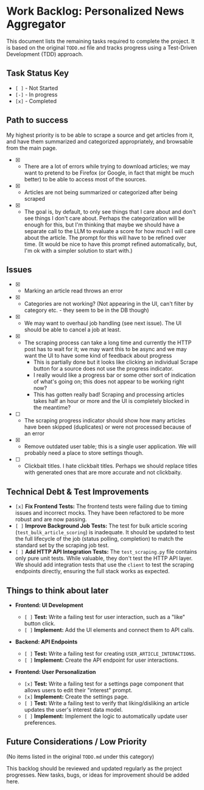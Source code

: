 # Work Backlog: Personalized News Aggregator

This document lists the remaining tasks required to complete the project. It is based on the original `TODO.md` file and tracks progress using a Test-Driven Development (TDD) approach.

## Task Status Key
*   `[ ]` - Not Started
*   `[-]` - In progress
*   `[x]` - Completed

## Path to success

My highest priority is to be able to scrape a source and get articles from it, and have them summarized and categorized appropriately, and browsable from the main page.

* [x] - There are a lot of errors while trying to download articles; we may want to pretend to be Firefox (or Google, in fact that might be much better) to be able to access most of the sources.
* [x] - Articles are not being summarized or categorized after being scraped
* [x] - The goal is, by default, to only see things that I care about and don't see things I don't care about. Perhaps the categorization will be enough for this, but I'm thinking that maybe we should have a separate call to the LLM to evaluate a score for how much I will care about the article. The prompt for this will have to be refined over time. (It would be nice to have this prompt refined automatically, but, I'm ok with a simpler solution to start with.)

## Issues

* [x] - Marking an article read throws an error
* [x] - Categories are not working? (Not appearing in the UI, can't filter by category etc. - they seem to be in the DB though)
* [x] - We may want to overhaul job handling (see next issue). The UI should be able to cancel a job at least.
* [x] - The scraping process can take a long time and currently the HTTP post has to wait for it; we may want this to be async and we may want the UI to have some kind of feedback about progress
    - This is partially done but it looks like clicking an individual Scrape button for a source does not use the progress indicator.
    - I really would like a progress bar or some other sort of indication of what's going on; this does not appear to be working right now?
    - This has gotten really bad! Scraping and processing articles takes half an hour or more and the UI is completely blocked in the meantime?
* [ ] - The scraping progress indicator should show how many articles have been skipped (duplicates) or were not processed because of an error
* [x] - Remove outdated user table; this is a single user application. We will probably need a place to store settings though.
* [ ] - Clickbait titles. I hate clickbait titles. Perhaps we should replace titles with generated ones that are more accurate and not clickbaity.

## Technical Debt & Test Improvements

*   `[x]` **Fix Frontend Tests:** The frontend tests were failing due to timing issues and incorrect mocks. They have been refactored to be more robust and are now passing.
*   `[ ]` **Improve Background Job Tests:** The test for bulk article scoring (`test_bulk_article_scoring`) is inadequate. It should be updated to test the full lifecycle of the job (status polling, completion) to match the standard set by the scraping job test.
*   `[ ]` **Add HTTP API Integration Tests:** The `test_scraping.py` file contains only pure unit tests. While valuable, they don't test the HTTP API layer. We should add integration tests that use the `client` to test the scraping endpoints directly, ensuring the full stack works as expected.

## Things to think about later

*   **Frontend: UI Development**
    *   `[ ]` **Test:** Write a failing test for user interaction, such as a "like" button click.
    *   `[ ]` **Implement:** Add the UI elements and connect them to API calls.

*   **Backend: API Endpoints**
    *   `[ ]` **Test:** Write a failing test for creating `USER_ARTICLE_INTERACTIONS`.
    *   `[ ]` **Implement:** Create the API endpoint for user interactions.

*   **Frontend: User Personalization**
    *   `[x]` **Test:** Write a failing test for a settings page component that allows users to edit their "interest" prompt.
    *   `[x]` **Implement:** Create the settings page.
    *   `[ ]` **Test:** Write a failing test to verify that liking/disliking an article updates the user's interest data model.
    *   `[ ]` **Implement:** Implement the logic to automatically update user preferences.

## Future Considerations / Low Priority
(No items listed in the original `TODO.md` under this category)

This backlog should be reviewed and updated regularly as the project progresses. New tasks, bugs, or ideas for improvement should be added here.